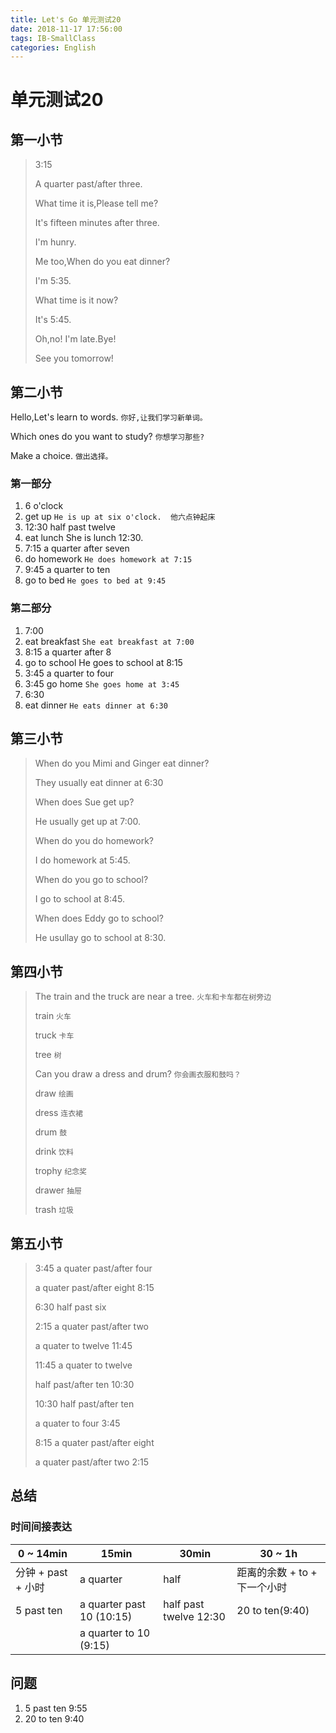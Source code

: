 ```yaml
---
title: Let's Go 单元测试20
date: 2018-11-17 17:56:00
tags: IB-SmallClass
categories: English
---
```



# 单元测试20

## 第一小节

> 3:15
> 
> A quarter past/after three.
> 
> What time it is,Please tell me?
> 
> It's fifteen minutes after three.
> 
> I'm hunry.
> 
> Me too,When do you eat dinner?
> 
> I'm 5:35.
> 
> What time is it now?
> 
> It's 5:45.
> 
> Oh,no! I'm late.Bye!
> 
> See you tomorrow!

## 第二小节

Hello,Let's learn to words. `你好,让我们学习新单词。`

Which ones do you want to study? `你想学习那些?`

Make a choice. `做出选择。`

### 第一部分

1. 6 o'clock
2. get up `He is up at six o'clock.  他六点钟起床`
3. 12:30 half past twelve
4. eat lunch She is lunch 12:30.
5. 7:15 a quarter after seven
6. do homework `He does homework at 7:15`
7. 9:45  a quarter to ten
8. go to bed `He goes to bed at 9:45`

### 第二部分

1. 7:00
2. eat breakfast `She eat breakfast at 7:00`
3. 8:15   a quarter after 8 
4. go to school  He goes to school at 8:15
5. 3:45  a quarter to four
6. 3:45 go home `She goes home at 3:45`
7. 6:30
8. eat dinner `He eats dinner at 6:30`



## 第三小节

> When do you Mimi and Ginger eat dinner?
> 
> They usually eat  dinner at 6:30
> 
> When does Sue get up?
> 
> He usually get up at 7:00.
> 
> When do you do homework?
> 
> I do homework at 5:45.
> 
> When do you go to  school?
> 
> I go to school at 8:45.
> 
> When does Eddy go to school?
> 
> He usullay go to school at 8:30.



## 第四小节

> The train and the truck are near a tree. `火车和卡车都在树旁边 `
> 
> train `火车`
> 
> truck `卡车`
> 
> tree `树`
> 
> Can you draw a dress and drum? `你会画衣服和鼓吗？`
> 
> draw `绘画`
> 
> dress `连衣裙`
> 
> drum `鼓`
> 
> drink `饮料`
> 
> trophy `纪念奖`
> 
> drawer `抽屉`
> 
> trash `垃圾`

## 第五小节

> 3:45  a quater past/after four
> 
> a quater past/after eight 8:15
> 
> 6:30  half past six
> 
> 2:15  a quater past/after two
> 
> a quater to twelve 11:45
> 
> 11:45 a quater to twelve
> 
> half past/after ten 10:30
> 
> 10:30 half past/after ten
> 
> a quater to four 3:45
> 
> 8:15  a quater past/after eight
> 
> a quater past/after two 2:15


## 总结

### 时间间接表达

0 ~ 14min        | 15min         | 30min     | 30 ~ 1h     |
-----------------|---------------|-----------|-------------|
分钟 + past + 小时| a quarter      | half     | 距离的余数 + to + 下一个小时
5 past ten      | a quarter past 10 (10:15)  | half past twelve 12:30 | 20 to ten(9:40)|
                | a quarter to 10 (9:15)  |  |  |



## 问题

1. 5 past ten 9:55
2. 20 to ten 9:40
